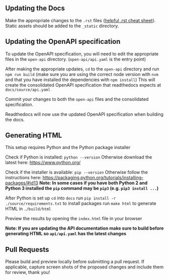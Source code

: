 ## Updating the Docs

Make the appropriate changes to the `.rst` files ([helpful .rst cheat sheet](https://thomas-cokelaer.info/tutorials/sphinx/rest_syntax.html)). Static assets should be added to the `_static` directory.

## Updating the OpenAPI specification

To update the OpenAPI specification, you will need to edit the appropriate files in the `open-api` directory. (`open-api/api.yaml` is the entry point) 

After making the appropriate updates, `cd` to the `open-api` directory and run `npm run build` (make sure you are using the correct node version with `nvm` and that you have installed the dependencies with `npm install`)
This will create the consolidated OpenAPI specification that readthedocs expects at `docs/source/api.yaml` 

Commit your changes to both the `open-api` files and the consolidated specification. 

Readthedocs will now use the updated OpenAPI specification when building the docs. 

## Generating HTML
This setup requires Python and the Python package installer 

Check if Python is installed: `python --version` 
Otherwise download the latest here: https://www.python.org/ 

Check if the installer is available: `pip --version` 
Otherwise follow the instructions here: https://packaging.python.org/tutorials/installing-packages/#id13 
**Note: In some cases if you have both Python 2 and Python 3 installed the `pip` command may be `pip3` (e.g. `pip3 install ...`)**

After Python is set up `cd` into `docs` 
run `pip install -r ./source/requirements.txt` to install packages 
run `make html` to generate HTML in `./build/html` 

Preview the results by opening the `index.html` file in your browser 

**Note: If you are updating the API documentation make sure to build before generating HTML so `api/api.yaml` has the latest changes** 

## Pull Requests
Please build and preview locally before submitting a pull request. If applicable, capture screen shots of the proposed changes and include them for review, thank you! 
